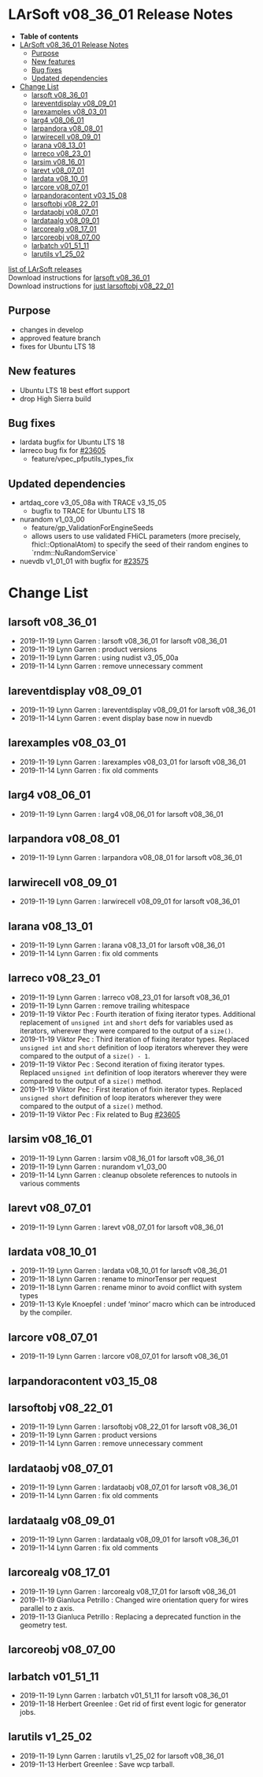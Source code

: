 LArSoft v08\_36\_01 Release Notes
======================================================================

-   **Table of contents**
-   [LArSoft v08\_36\_01 Release Notes](#LArSoft-v08_36_01-Release-Notes)
    -   [Purpose](#Purpose)
    -   [New features](#New-features)
    -   [Bug fixes](#Bug-fixes)
    -   [Updated dependencies](#Updated-dependencies)
-   [Change List](#Change-List)
    -   [larsoft v08\_36\_01](#larsoft-v08_36_01)
    -   [lareventdisplay v08\_09\_01](#lareventdisplay-v08_09_01)
    -   [larexamples v08\_03\_01](#larexamples-v08_03_01)
    -   [larg4 v08\_06\_01](#larg4-v08_06_01)
    -   [larpandora v08\_08\_01](#larpandora-v08_08_01)
    -   [larwirecell v08\_09\_01](#larwirecell-v08_09_01)
    -   [larana v08\_13\_01](#larana-v08_13_01)
    -   [larreco v08\_23\_01](#larreco-v08_23_01)
    -   [larsim v08\_16\_01](#larsim-v08_16_01)
    -   [larevt v08\_07\_01](#larevt-v08_07_01)
    -   [lardata v08\_10\_01](#lardata-v08_10_01)
    -   [larcore v08\_07\_01](#larcore-v08_07_01)
    -   [larpandoracontent v03\_15\_08](#larpandoracontent-v03_15_08)
    -   [larsoftobj v08\_22\_01](#larsoftobj-v08_22_01)
    -   [lardataobj v08\_07\_01](#lardataobj-v08_07_01)
    -   [lardataalg v08\_09\_01](#lardataalg-v08_09_01)
    -   [larcorealg v08\_17\_01](#larcorealg-v08_17_01)
    -   [larcoreobj v08\_07\_00](#larcoreobj-v08_07_00)
    -   [larbatch v01\_51\_11](#larbatch-v01_51_11)
    -   [larutils v1\_25\_02](#larutils-v1_25_02)

[list of LArSoft releases](LArSoft_release_list)\
Download instructions for [larsoft v08\_36\_01](http://scisoft.fnal.gov/scisoft/bundles/larsoft/v08_36_01/larsoft-v08_36_01.html)\
Download instructions for [just larsoftobj v08\_22\_01](http://scisoft.fnal.gov/scisoft/bundles/larsoftobj/v08_22_01/larsoftobj-v08_22_01.html)

Purpose
--------------------

-   changes in develop
-   approved feature branch
-   fixes for Ubuntu LTS 18

New features
------------------------------

-   Ubuntu LTS 18 best effort support
-   drop High Sierra build

Bug fixes
------------------------

-   lardata bugfix for Ubuntu LTS 18
-   larreco bug fix for [\#23605](/redmine/issues/23605 "Bug: Potential infinite loop in PFPUtils.cxx (Closed)")
    -   feature/vpec\_pfputils\_types\_fix

Updated dependencies
----------------------------------------------

-   artdaq\_core v3\_05\_08a with TRACE v3\_15\_05
    -   bugfix to TRACE for Ubuntu LTS 18
-   nurandom v1\_03\_00
    -   feature/gp\_ValidationForEngineSeeds
    -   allows users to use validated FHiCL parameters (more precisely, fhicl::OptionalAtom) to specify the seed of their random engines to \`rndm::NuRandomService\`
-   nuevdb v1\_01\_01 with bugfix for [\#23575](/redmine/issues/23575 "Bug: Instance name in services.RecoDrawingOptions.WireModuleLabels (Closed)")

Change List
============================

larsoft v08\_36\_01
------------------------------------------

-   2019-11-19 Lynn Garren : larsoft v08\_36\_01 for larsoft v08\_36\_01
-   2019-11-19 Lynn Garren : product versions
-   2019-11-19 Lynn Garren : using nudist v3\_05\_00a
-   2019-11-14 Lynn Garren : remove unnecessary comment

lareventdisplay v08\_09\_01
----------------------------------------------------------

-   2019-11-19 Lynn Garren : lareventdisplay v08\_09\_01 for larsoft v08\_36\_01
-   2019-11-14 Lynn Garren : event display base now in nuevdb

larexamples v08\_03\_01
--------------------------------------------------

-   2019-11-19 Lynn Garren : larexamples v08\_03\_01 for larsoft v08\_36\_01
-   2019-11-14 Lynn Garren : fix old comments

larg4 v08\_06\_01
--------------------------------------

-   2019-11-19 Lynn Garren : larg4 v08\_06\_01 for larsoft v08\_36\_01

larpandora v08\_08\_01
------------------------------------------------

-   2019-11-19 Lynn Garren : larpandora v08\_08\_01 for larsoft v08\_36\_01

larwirecell v08\_09\_01
--------------------------------------------------

-   2019-11-19 Lynn Garren : larwirecell v08\_09\_01 for larsoft v08\_36\_01

larana v08\_13\_01
----------------------------------------

-   2019-11-19 Lynn Garren : larana v08\_13\_01 for larsoft v08\_36\_01
-   2019-11-14 Lynn Garren : fix old comments

larreco v08\_23\_01
------------------------------------------

-   2019-11-19 Lynn Garren : larreco v08\_23\_01 for larsoft v08\_36\_01
-   2019-11-19 Lynn Garren : remove trailing whitespace
-   2019-11-19 Viktor Pec : Fourth iteration of fixing iterator types. Additional replacement of `unsigned int` and `short` defs for variables used as iterators, wherever they were compared to the output of a `size()`.
-   2019-11-19 Viktor Pec : Third iteration of fixing iterator types. Replaced `unsigned int` and `short` definition of loop iterators wherever they were compared to the output of a `size() - 1`.
-   2019-11-19 Viktor Pec : Second iteration of fixing iterator types. Replaced `unsigned int` definition of loop iterators wherever they were compared to the output of a `size()` method.
-   2019-11-19 Viktor Pec : First iteration of fixin iterator types. Replaced `unsigned short` definition of loop iterators wherever they were compared to the output of a `size()` method.
-   2019-11-19 Viktor Pec : Fix related to Bug [\#23605](/redmine/issues/23605 "Bug: Potential infinite loop in PFPUtils.cxx (Closed)")

larsim v08\_16\_01
----------------------------------------

-   2019-11-19 Lynn Garren : larsim v08\_16\_01 for larsoft v08\_36\_01
-   2019-11-19 Lynn Garren : nurandom v1\_03\_00
-   2019-11-14 Lynn Garren : cleanup obsolete references to nutools in various comments

larevt v08\_07\_01
----------------------------------------

-   2019-11-19 Lynn Garren : larevt v08\_07\_01 for larsoft v08\_36\_01

lardata v08\_10\_01
------------------------------------------

-   2019-11-19 Lynn Garren : lardata v08\_10\_01 for larsoft v08\_36\_01
-   2019-11-18 Lynn Garren : rename to minorTensor per request
-   2019-11-18 Lynn Garren : rename minor to avoid conflict with system types
-   2019-11-13 Kyle Knoepfel : undef ‘minor’ macro which can be introduced by the compiler.

larcore v08\_07\_01
------------------------------------------

-   2019-11-19 Lynn Garren : larcore v08\_07\_01 for larsoft v08\_36\_01

larpandoracontent v03\_15\_08
--------------------------------------------------------------

larsoftobj v08\_22\_01
------------------------------------------------

-   2019-11-19 Lynn Garren : larsoftobj v08\_22\_01 for larsoft v08\_36\_01
-   2019-11-19 Lynn Garren : product versions
-   2019-11-14 Lynn Garren : remove unnecessary comment

lardataobj v08\_07\_01
------------------------------------------------

-   2019-11-19 Lynn Garren : lardataobj v08\_07\_01 for larsoft v08\_36\_01
-   2019-11-14 Lynn Garren : fix old comments

lardataalg v08\_09\_01
------------------------------------------------

-   2019-11-19 Lynn Garren : lardataalg v08\_09\_01 for larsoft v08\_36\_01
-   2019-11-14 Lynn Garren : fix old comments

larcorealg v08\_17\_01
------------------------------------------------

-   2019-11-19 Lynn Garren : larcorealg v08\_17\_01 for larsoft v08\_36\_01
-   2019-11-19 Gianluca Petrillo : Changed wire orientation query for wires parallel to z axis.
-   2019-11-13 Gianluca Petrillo : Replacing a deprecated function in the geometry test.

larcoreobj v08\_07\_00
------------------------------------------------

larbatch v01\_51\_11
--------------------------------------------

-   2019-11-19 Lynn Garren : larbatch v01\_51\_11 for larsoft v08\_36\_01
-   2019-11-18 Herbert Greenlee : Get rid of first event logic for generator jobs.

larutils v1\_25\_02
------------------------------------------

-   2019-11-19 Lynn Garren : larutils v1\_25\_02 for larsoft v08\_36\_01
-   2019-11-13 Herbert Greenlee : Save wcp tarball.
